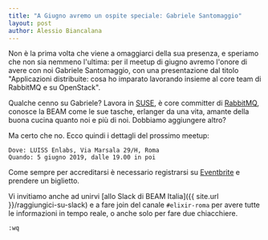 ```yaml
---
title: "A Giugno avremo un ospite speciale: Gabriele Santomaggio"
layout: post
author: Alessio Biancalana
---
```


Non è la prima volta che viene a omaggiarci della sua presenza, e speriamo che non sia nemmeno l'ultima: per il meetup di giugno avremo l'onore di avere con noi Gabriele Santomaggio, con una presentazione dal titolo "Applicazioni distribuite: cosa ho imparato lavorando insieme al core team di RabbitMQ e su OpenStack".

Qualche cenno su Gabriele? Lavora in [SUSE](https://www.suse.com/), è core committer di [RabbitMQ](https://www.rabbitmq.com/), conosce la BEAM come le sue tasche, erlanger da una vita, amante della buona cucina quanto noi e più di noi. Dobbiamo aggiungere altro?

Ma certo che no. Ecco quindi i dettagli del prossimo meetup:

```
Dove: LUISS Enlabs, Via Marsala 29/H, Roma
Quando: 5 giugno 2019, dalle 19.00 in poi
```

Come sempre per accreditarsi è necessario registrarsi su [Eventbrite](https://www.eventbrite.it/e/biglietti-roma-meetup-aperitech-di-elixir-roma-gabriele-santomaggio-applicazioni-distribuite-cosa-ho-imparato-62439377860) e prendere un biglietto.

Vi invitiamo anche ad unirvi [allo Slack di BEAM Italia]({{ site.url }}/raggiungici-su-slack) e a fare join del canale `#elixir-roma` per avere tutte le informazioni in tempo reale, o anche solo per fare due chiacchiere.

```vi
:wq
```
